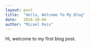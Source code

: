```yaml
---
layout: post
title:  "Hello, Welcome To My Blog"
date:   2016-10-04
author: "Micael Reis"
---
```



Hi, welcome to my first blog post.
